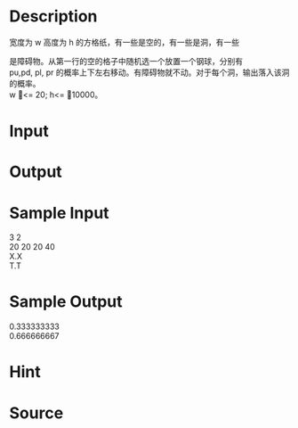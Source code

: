 
# Description

<div class="content"><p>宽度为 w 高度为 h 的方格纸，有一些是空的，有一些是洞，有一些</p>
<div>是障碍物。从第一行的空的格子中随机选一个放置一个钢球，分别有</div>
<div>pu,pd, pl, pr 的概率上下左右移动。有障碍物就不动。对于每个洞，输出落入该洞的概率。</div>
<div>w &lt;= 20; h&lt;= 10000。</div></div>

# Input

<div class="content"></div>

# Output

<div class="content"></div>

# Sample Input

<div class="content"><span class="sampledata">3 2<br/>
20 20 20 40<br/>
X.X<br/>
T.T<br/>
</span></div>

# Sample Output

<div class="content"><span class="sampledata">0.333333333<br/>
0.666666667<br/>
</span></div>

# Hint

<div class="content"><p></p></div>

# Source

<div class="content"><p><a href="problemset.php?search="></a></p></div>

